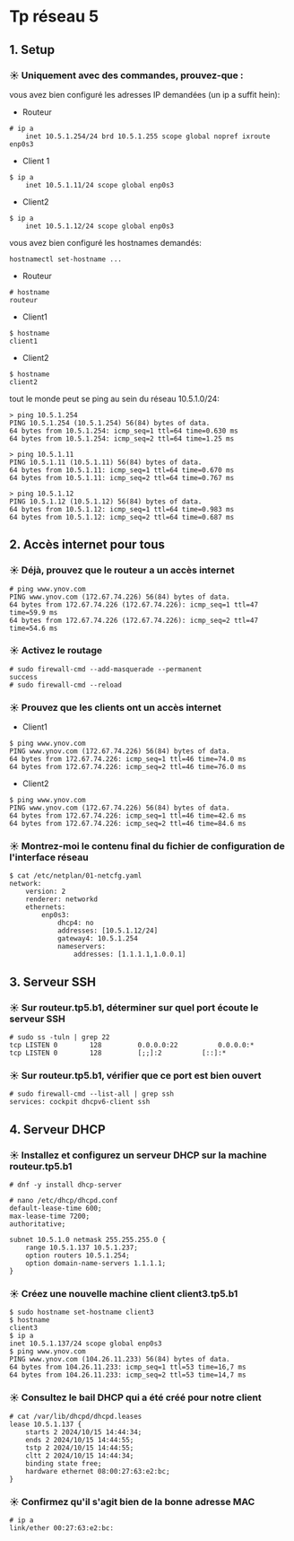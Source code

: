 # Tp réseau 5

## 1. Setup

### ☀️ Uniquement avec des commandes, prouvez-que :

vous avez bien configuré les adresses IP demandées (un ip a suffit hein):
- Routeur
```
# ip a
    inet 10.5.1.254/24 brd 10.5.1.255 scope global nopref ixroute enp0s3
```
- Client 1
```
$ ip a
    inet 10.5.1.11/24 scope global enp0s3
```
- Client2
```
$ ip a
    inet 10.5.1.12/24 scope global enp0s3
```
vous avez bien configuré les hostnames demandés:
```
hostnamectl set-hostname ...
```
- Routeur
```
# hostname
routeur
```
- Client1
```
$ hostname
client1
```
- Client2
```
$ hostname
client2
```
tout le monde peut se ping au sein du réseau 10.5.1.0/24:
```
> ping 10.5.1.254
PING 10.5.1.254 (10.5.1.254) 56(84) bytes of data.
64 bytes from 10.5.1.254: icmp_seq=1 ttl=64 time=0.630 ms
64 bytes from 10.5.1.254: icmp_seq=2 ttl=64 time=1.25 ms
```
```
> ping 10.5.1.11
PING 10.5.1.11 (10.5.1.11) 56(84) bytes of data.
64 bytes from 10.5.1.11: icmp_seq=1 ttl=64 time=0.670 ms
64 bytes from 10.5.1.11: icmp_seq=2 ttl=64 time=0.767 ms
```
```
> ping 10.5.1.12
PING 10.5.1.12 (10.5.1.12) 56(84) bytes of data.
64 bytes from 10.5.1.12: icmp_seq=1 ttl=64 time=0.983 ms
64 bytes from 10.5.1.12: icmp_seq=2 ttl=64 time=0.687 ms
```

## 2. Accès internet pour tous

### ☀️ Déjà, prouvez que le routeur a un accès internet
```
# ping www.ynov.com
PING www.ynov.com (172.67.74.226) 56(84) bytes of data.
64 bytes from 172.67.74.226 (172.67.74.226): icmp_seq=1 ttl=47 time=59.9 ms
64 bytes from 172.67.74.226 (172.67.74.226): icmp_seq=2 ttl=47 time=54.6 ms
```

### ☀️ Activez le routage
```
# sudo firewall-cmd --add-masquerade --permanent
success
# sudo firewall-cmd --reload
```

### ☀️ Prouvez que les clients ont un accès internet
- Client1
```
$ ping www.ynov.com
PING www.ynov.com (172.67.74.226) 56(84) bytes of data.
64 bytes from 172.67.74.226: icmp_seq=1 ttl=46 time=74.0 ms
64 bytes from 172.67.74.226: icmp_seq=2 ttl=46 time=76.0 ms
```
- Client2
```
$ ping www.ynov.com
PING www.ynov.com (172.67.74.226) 56(84) bytes of data.
64 bytes from 172.67.74.226: icmp_seq=1 ttl=46 time=42.6 ms
64 bytes from 172.67.74.226: icmp_seq=2 ttl=46 time=84.6 ms
```

### ☀️ Montrez-moi le contenu final du fichier de configuration de l'interface réseau
```
$ cat /etc/netplan/01-netcfg.yaml
network:
    version: 2
    renderer: networkd
    ethernets:
        enp0s3:
            dhcp4: no
            addresses: [10.5.1.12/24]
            gateway4: 10.5.1.254
            nameservers:
                addresses: [1.1.1.1,1.0.0.1]
```

## 3. Serveur SSH

### ☀️ Sur routeur.tp5.b1, déterminer sur quel port écoute le serveur SSH
```
# sudo ss -tuln | grep 22
tcp LISTEN 0        128         0.0.0.0:22          0.0.0.0:*
tcp LISTEN 0        128         [;;]:2          [::]:*
```

### ☀️ Sur routeur.tp5.b1, vérifier que ce port est bien ouvert
```
# sudo firewall-cmd --list-all | grep ssh
services: cockpit dhcpv6-client ssh
```

## 4. Serveur DHCP

### ☀️ Installez et configurez un serveur DHCP sur la machine routeur.tp5.b1
```
# dnf -y install dhcp-server

# nano /etc/dhcp/dhcpd.conf
default-lease-time 600;
max-lease-time 7200;
authoritative;

subnet 10.5.1.0 netmask 255.255.255.0 {
    range 10.5.1.137 10.5.1.237;
    option routers 10.5.1.254;
    option domain-name-servers 1.1.1.1;
}
```

### ☀️ Créez une nouvelle machine client client3.tp5.b1
```
$ sudo hostname set-hostname client3
$ hostname
client3
$ ip a
inet 10.5.1.137/24 scope global enp0s3
$ ping www.ynov.com
PING www.ynov.com (104.26.11.233) 56(84) bytes of data.
64 bytes from 104.26.11.233: icmp_seq=1 ttl=53 time=16,7 ms
64 bytes from 104.26.11.233: icmp_seq=2 ttl=53 time=14,7 ms
```

### ☀️ Consultez le bail DHCP qui a été créé pour notre client
```
# cat /var/lib/dhcpd/dhcpd.leases
lease 10.5.1.137 {
    starts 2 2024/10/15 14:44:34;
    ends 2 2024/10/15 14:44:55;
    tstp 2 2024/10/15 14:44:55;
    cltt 2 2024/10/15 14:44:34;
    binding state free;
    hardware ethernet 08:00:27:63:e2:bc;
}
```

### ☀️ Confirmez qu'il s'agit bien de la bonne adresse MAC
```
# ip a
link/ether 00:27:63:e2:bc:
```